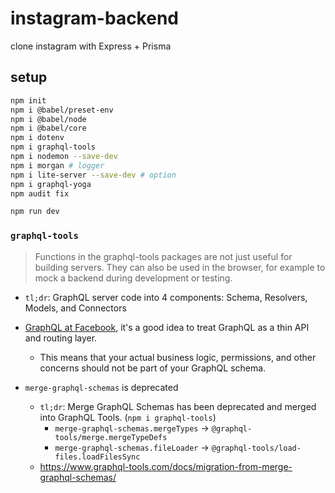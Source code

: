 # instagram-backend
clone instagram with Express + Prisma


## setup

```bash
npm init
npm i @babel/preset-env
npm i @babel/node
npm i @babel/core
npm i dotenv
npm i graphql-tools
npm i nodemon --save-dev
npm i morgan # logger
npm i lite-server --save-dev # option
npm i graphql-yoga
npm audit fix

npm run dev
```

### `graphql-tools`
> Functions in the graphql-tools packages are not just useful for building servers. They can also be used in the browser, for example to mock a backend during development or testing.

- `tl;dr`: GraphQL server code into 4 components: Schema, Resolvers, Models, and Connectors

- [GraphQL at Facebook](https://medium.com/apollo-stack/graphql-at-facebook-by-dan-schafer-38d65ef075af#.jduhdwudr), it's a good idea to treat GraphQL as a thin API and routing layer. 
  - This means that your actual business logic, permissions, and other concerns should not be part of your GraphQL schema.

- `merge-graphql-schemas` is deprecated
  - `tl;dr`: Merge GraphQL Schemas has been deprecated and merged into GraphQL Tools. (`npm i graphql-tools`)
    - `merge-graphql-schemas.mergeTypes` -> `@graphql-tools/merge.mergeTypeDefs`
    - `merge-graphql-schemas.fileLoader` -> `@graphql-tools/load-files.loadFilesSync`
  - https://www.graphql-tools.com/docs/migration-from-merge-graphql-schemas/